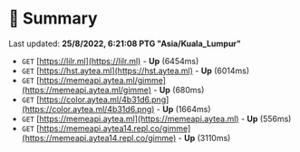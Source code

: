 # 📖 Summary
Last updated: **25/8/2022, 6:21:08 PTG "Asia/Kuala_Lumpur"**

- `GET` [https://lilr.ml](https://lilr.ml) - **Up** (6454ms)
- `GET` [https://hst.aytea.ml](https://hst.aytea.ml) - **Up** (6014ms)
- `GET` [https://memeapi.aytea.ml/gimme](https://memeapi.aytea.ml/gimme) - **Up** (680ms)
- `GET` [https://color.aytea.ml/4b31d6.png](https://color.aytea.ml/4b31d6.png) - **Up** (1664ms)
- `GET` [https://memeapi.aytea.ml](https://memeapi.aytea.ml) - **Up** (556ms)
- `GET` [https://memeapi.aytea14.repl.co/gimme](https://memeapi.aytea14.repl.co/gimme) - **Up** (3110ms)
